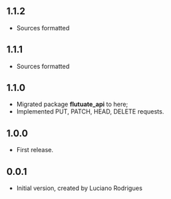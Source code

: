 ## 1.1.2

- Sources formatted

## 1.1.1

- Sources formatted

## 1.1.0

- Migrated package **flutuate_api** to here;
- Implemented PUT, PATCH, HEAD, DELETE requests.

## 1.0.0

- First release.

## 0.0.1

- Initial version, created by Luciano Rodrigues
